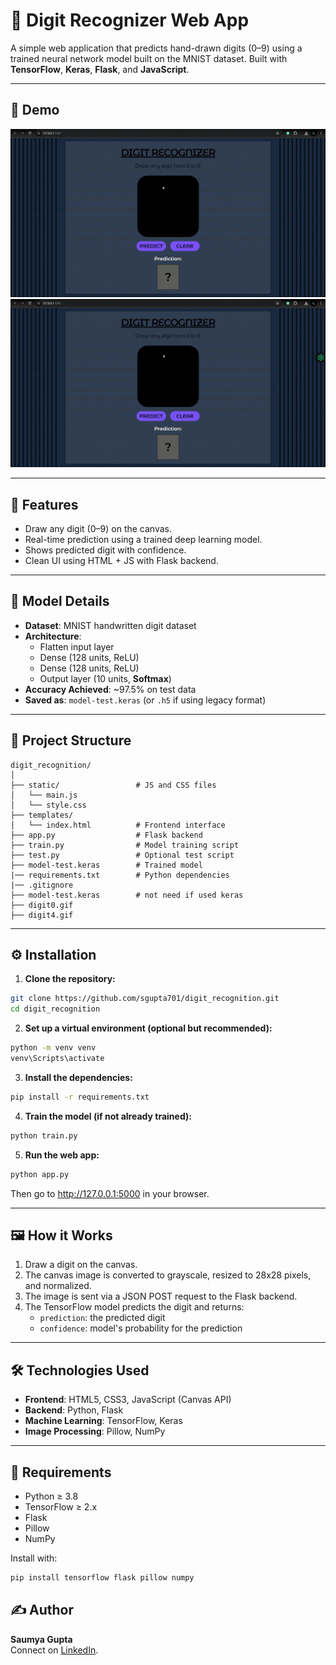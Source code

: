 
# 🔢 Digit Recognizer Web App

A simple web application that predicts hand-drawn digits (0–9) using a trained neural network model built on the MNIST dataset. Built with **TensorFlow**, **Keras**, **Flask**, and **JavaScript**.

---

## 📸 Demo

![digit0 demo](digit_0.gif)
![digit4 demo](digit_4.gif)

---

## 🚀 Features

- Draw any digit (0–9) on the canvas.
- Real-time prediction using a trained deep learning model.
- Shows predicted digit with confidence.
- Clean UI using HTML + JS with Flask backend.

---

## 🧠 Model Details 

- **Dataset**: MNIST handwritten digit dataset
- **Architecture**:
  - Flatten input layer
  - Dense (128 units, ReLU)
  - Dense (128 units, ReLU)
  - Output layer (10 units, **Softmax**)
- **Accuracy Achieved**: ~97.5% on test data
- **Saved as**: `model-test.keras` (or `.h5` if using legacy format)

---

## 📁 Project Structure

```
digit_recognition/
│
├── static/                 # JS and CSS files
│   └── main.js
│   └── style.css
├── templates/
│   └── index.html          # Frontend interface
├── app.py                  # Flask backend
├── train.py                # Model training script
├── test.py                 # Optional test script
├── model-test.keras        # Trained model
|── requirements.txt        # Python dependencies
|── .gitignore
├── model-test.keras        # not need if used keras
├── digit0.gif
├── digit4.gif

```

---

## ⚙️ Installation

1. **Clone the repository:**
```bash
git clone https://github.com/sgupta701/digit_recognition.git
cd digit_recognition
```

2. **Set up a virtual environment (optional but recommended):**
```bash
python -m venv venv
venv\Scripts\activate
```

3. **Install the dependencies:**
```bash
pip install -r requirements.txt
```

4. **Train the model (if not already trained):**
```bash
python train.py
```

5. **Run the web app:**
```bash
python app.py
```

Then go to http://127.0.0.1:5000 in your browser.

---

## 🖼️ How it Works

1. Draw a digit on the canvas.
2. The canvas image is converted to grayscale, resized to 28x28 pixels, and normalized.
3. The image is sent via a JSON POST request to the Flask backend.
4. The TensorFlow model predicts the digit and returns:
   - `prediction`: the predicted digit
   - `confidence`: model's probability for the prediction

---

## 🛠️ Technologies Used

- **Frontend**: HTML5, CSS3, JavaScript (Canvas API)
- **Backend**: Python, Flask
- **Machine Learning**: TensorFlow, Keras
- **Image Processing**: Pillow, NumPy

---

## 📌 Requirements

- Python ≥ 3.8
- TensorFlow ≥ 2.x
- Flask
- Pillow
- NumPy

Install with:
```bash
pip install tensorflow flask pillow numpy
```


## ✍️ Author

**Saumya Gupta**  
Connect on [LinkedIn](https://www.linkedin.com/in/saumya-gupta-4385452a4/).
